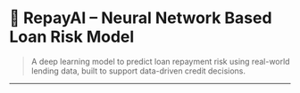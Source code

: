 # 💸 **RepayAI – Neural Network Based Loan Risk Model**

> A deep learning model to predict loan repayment risk using real-world lending data, built to support data-driven credit decisions.

---

